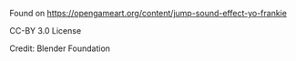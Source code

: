 Found on https://opengameart.org/content/jump-sound-effect-yo-frankie

CC-BY 3.0 License

Credit:
Blender Foundation
